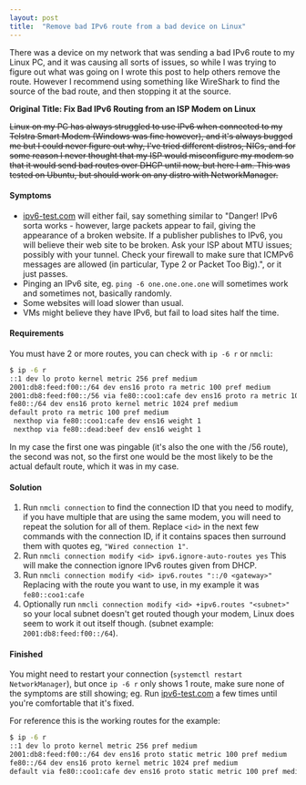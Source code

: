 ```yaml
---
layout: post
title:  "Remove bad IPv6 route from a bad device on Linux"
---
```


There was a device on my network that was sending a bad IPv6 route to my Linux PC, and it was causing all sorts of issues, so while I was trying to figure out what was going on I wrote this post to help others remove the route. However I recommend using something like WireShark to find the source of the bad route, and then stopping it at the source.

<!--more-->

**Original Title: Fix Bad IPv6 Routing from an ISP Modem on Linux**

~~Linux on my PC has always struggled to use IPv6 when connected to my Telstra Smart Modem (Windows was fine however), and it's always bugged me but I could never figure out why, I've tried different distros, NICs, and for some reason I never thought that my ISP would misconfigure my modem so that it would send bad routes over DHCP until now, but here I am. This was tested on Ubuntu, but should work on any distro with NetworkManager.~~

#### Symptoms

- [ipv6-test.com](http://ipv6-test.com) will either fail, say something similar to "Danger! IPv6 sorta works - however, large packets appear to fail, giving the appearance of a broken website. If a publisher publishes to IPv6, you will believe their web site to be broken. Ask your ISP about MTU issues; possibly with your tunnel. Check your firewall to make sure that ICMPv6 messages are allowed (in particular, Type 2 or Packet Too Big).", or it just passes.
- Pinging an IPv6 site, eg. `ping -6 one.one.one.one` will sometimes work and sometimes not, basically randomly.
- Some websites will load slower than usual.
- VMs might believe they have IPv6, but fail to load sites half the time.

#### Requirements

You must have 2 or more routes, you can check with `ip -6 r` or `nmcli`:

```sh
$ ip -6 r
::1 dev lo proto kernel metric 256 pref medium
2001:db8:feed:f00::/64 dev ens16 proto ra metric 100 pref medium
2001:db8:feed:f00::/56 via fe80::coo1:cafe dev ens16 proto ra metric 100 pref medium
fe80::/64 dev ens16 proto kernel metric 1024 pref medium
default proto ra metric 100 pref medium
 nexthop via fe80::coo1:cafe dev ens16 weight 1 
 nexthop via fe80::dead:beef dev ens16 weight 1
```

In my case the first one was pingable (it's also the one with the /56 route), the second was not, so the first one would be the most likely to be the actual default route, which it was in my case.

#### Solution

1. Run `nmcli connection` to find the connection ID that you need to modify, if you have multiple that are using the same modem, you will need to repeat the solution for all of them. Replace `<id>` in the next few commands with the connection ID, if it contains spaces then surround them with quotes eg, `"Wired connection 1"`.
2. Run `nmcli connection modify <id> ipv6.ignore-auto-routes yes` This will make the connection ignore IPv6 routes given from DHCP.
3. Run `nmcli connection modify <id> ipv6.routes "::/0 <gateway>"` Replacing <gateway> with the route you want to use, in my example it was `fe80::coo1:cafe`
4. Optionally run `nmcli connection modify <id> +ipv6.routes "<subnet>"` so your local subnet doesn't get routed though your modem, Linux does seem to work it out itself though. (subnet example: `2001:db8:feed:f00::/64`).

#### Finished

You might need to restart your connection (`systemctl restart NetworkManager`), but once `ip -6 r` only shows 1 route, make sure none of the symptoms are still showing; eg. Run [ipv6-test.com](http://ipv6-test.com) a few times until you're comfortable that it's fixed.

For reference this is the working routes for the example:

```sh
$ ip -6 r
::1 dev lo proto kernel metric 256 pref medium
2001:db8:feed:f00::/64 dev ens16 proto static metric 100 pref medium
fe80::/64 dev ens16 proto kernel metric 1024 pref medium
default via fe80::coo1:cafe dev ens16 proto static metric 100 pref medium
```
